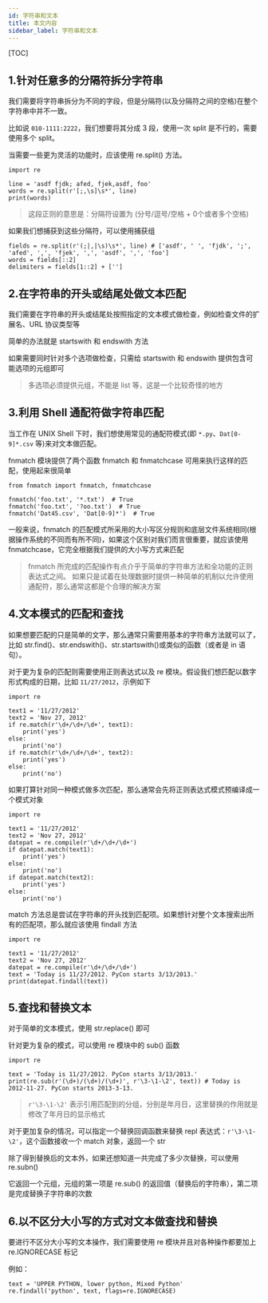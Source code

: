 ```yaml
---
id: 字符串和文本
title: 本文内容
sidebar_label: 字符串和文本
---
```


[TOC]

## 1.针对任意多的分隔符拆分字符串

我们需要将字符串拆分为不同的字段，但是分隔符(以及分隔符之间的空格)在整个字符串中并不一致。

比如说 `010-1111:2222`，我们想要将其分成 3 段，使用一次 split 是不行的，需要使用多个 split。

当需要一些更为灵活的功能时，应该使用 re.split() 方法。

```
import re

line = 'asdf fjdk; afed, fjek,asdf, foo'
words = re.split(r'[;,\s]\s*', line)
print(words)
```

> 这段正则的意思是：分隔符设置为 (分号/逗号/空格 + 0个或者多个空格)

如果我们想捕获到这些分隔符，可以使用捕获组

```
fields = re.split(r'(;|,|\s)\s*', line) # ['asdf', ' ', 'fjdk', ';', 'afed', ',', 'fjek', ',', 'asdf', ',', 'foo']
words = fields[::2]
delimiters = fields[1::2] + ['']
```



## 2.在字符串的开头或结尾处做文本匹配

我们需要在字符串的开头或结尾处按照指定的文本模式做检查，例如检查文件的扩展名、URL 协议类型等

简单的办法就是 startswith 和 endswith 方法

如果需要同时针对多个选项做检查，只需给 startswith 和 endswith 提供包含可能选项的元组即可

> 多选项必须提供元组，不能是 list 等，这是一个比较奇怪的地方



## 3.利用 Shell 通配符做字符串匹配

当工作在 UNIX Shell 下时，我们想使用常见的通配符模式(即 `*.py`、`Dat[0-9]*.csv` 等)来对文本做匹配。

fnmatch 模块提供了两个函数 fnmatch 和 fnmatchcase 可用来执行这样的匹配，使用起来很简单

```
from fnmatch import fnmatch, fnmatchcase

fnmatch('foo.txt', '*.txt')  # True
fnmatch('foo.txt', '?oo.txt')  # True
fnmatch('Dat45.csv', 'Dat[0-9]*')  # True
```

一般来说，fnmatch 的匹配模式所采用的大小写区分规则和底层文件系统相同(根据操作系统的不同而有所不同)，如果这个区别对我们而言很重要，就应该使用 fnmatchcase，它完全根据我们提供的大小写方式来匹配

> fnmatch 所完成的匹配操作有点介乎于简单的字符串方法和全功能的正则表达式之间。 如果只是试着在处理数据时提供一种简单的机制以允许使用通配符，那么通常这都是个合理的解决方案



## 4.文本模式的匹配和查找

如果想要匹配的只是简单的文字，那么通常只需要用基本的字符串方法就可以了，比如 str.find()、str.endswith()、str.startswith()或类似的函数（或者是 in 语句）。

对于更为复杂的匹配则需要使用正则表达式以及 re 模块。假设我们想匹配以数字形式构成的日期，比如 `11/27/2012`，示例如下

```
import re

text1 = '11/27/2012'
text2 = 'Nov 27, 2012'
if re.match(r'\d+/\d+/\d+', text1):
    print('yes')
else:
    print('no')
if re.match(r'\d+/\d+/\d+', text2):
    print('yes')
else:
    print('no')
```

如果打算针对同一种模式做多次匹配，那么通常会先将正则表达式模式预编译成一个模式对象

```
import re

text1 = '11/27/2012'
text2 = 'Nov 27, 2012'
datepat = re.compile(r'\d+/\d+/\d+')
if datepat.match(text1):
    print('yes')
else:
    print('no')
if datepat.match(text2):
    print('yes')
else:
    print('no')
```

match 方法总是尝试在字符串的开头找到匹配项。如果想针对整个文本搜索出所有的匹配项，那么就应该使用 findall 方法

```
import re

text1 = '11/27/2012'
text2 = 'Nov 27, 2012'
datepat = re.compile(r'\d+/\d+/\d+')
text = 'Today is 11/27/2012. PyCon starts 3/13/2013.'
print(datepat.findall(text))
```



## 5.查找和替换文本

对于简单的文本模式，使用 str.replace() 即可

针对更为复杂的模式，可以使用 re 模块中的 sub() 函数

```
import re

text = 'Today is 11/27/2012. PyCon starts 3/13/2013.'
print(re.sub(r'(\d+)/(\d+)/(\d+)', r'\3-\1-\2', text)) # Today is 2012-11-27. PyCon starts 2013-3-13.
```

> `r'\3-\1-\2'` 表示引用匹配到的分组，分别是年月日，这里替换的作用就是修改了年月日的显示格式

对于更加复杂的情况，可以指定一个替换回调函数来替换 repl 表达式：`r'\3-\1-\2'`，这个函数接收一个 match 对象，返回一个 str

除了得到替换后的文本外，如果还想知道一共完成了多少次替换，可以使用 re.subn()

它返回一个元组，元组的第一项是 re.sub() 的返回值（替换后的字符串），第二项是完成替换子字符串的次数



## 6.以不区分大小写的方式对文本做查找和替换

要进行不区分大小写的文本操作，我们需要使用 re 模块并且对各种操作都要加上 re.IGNORECASE 标记

例如：

```
text = 'UPPER PYTHON, lower python, Mixed Python'
re.findall('python', text, flags=re.IGNORECASE)
```

